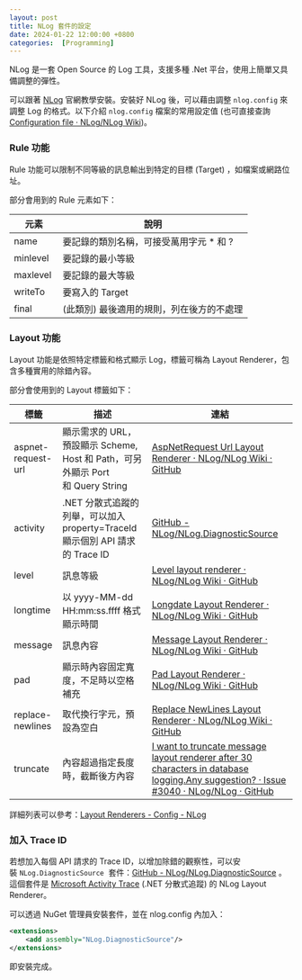 ```yaml
---
layout: post
title: NLog 套件的設定
date: 2024-01-22 12:00:00 +0800
categories:  [Programming]
--- 
```


NLog 是一套 Open Source 的 Log 工具，支援多種 .Net 平台，使用上簡單又具備調整的彈性。

可以跟著 [NLog](https://nlog-project.org/download/) 官網教學安裝。安裝好 NLog 後，可以藉由調整 `nlog.config` 來調整 Log 的格式。以下介紹 `nlog.config` 檔案的常用設定值 (也可直接查詢 [Configuration file · NLog/NLog Wiki](https://github.com/NLog/NLog/wiki/Configuration-file))。

### Rule 功能

Rule 功能可以限制不同等級的訊息輸出到特定的目標 (Target) ，如檔案或網路位址。

部分會用到的 Rule 元素如下：

| 元素  | 說明  |
| --- | --- |
| name <br> | 要記錄的類別名稱，可接受萬用字元 \* 和 ?<br> |
| minlevel <br> | 要記錄的最小等級 |
| maxlevel <br> | 要記錄的最大等級<br> |
| writeTo <br> | 要寫入的 Target |
| final <br> | (此類別) 最後適用的規則，列在後方的不處理 |

### Layout 功能  

Layout 功能是依照特定標籤和格式顯示 Log，標籤可稱為 Layout Renderer，包含多種實用的除錯內容。

部分會使用到的 Layout 標籤如下：

| 標籤<br> | 描述  | 連結  |
| --- | --- | --- |
| aspnet-request-url<br> | 顯示需求的 URL，預設顯示 Scheme, Host 和 Path，可另外顯示 Port 和 Query String | [AspNetRequest Url Layout Renderer · NLog/NLog Wiki · GitHub](https://github.com/NLog/NLog/wiki/AspNetRequest-Url-Layout-Renderer)<br> |
| activity<br> | .NET 分散式追蹤的列舉，可以加入 property=TraceId 顯示個別 API 請求的 Trace ID | [GitHub - NLog/NLog.DiagnosticSource](https://github.com/NLog/NLog.DiagnosticSource)<br> |
| level | 訊息等級 | [Level layout renderer · NLog/NLog Wiki · GitHub](https://github.com/NLog/NLog/wiki/Level-Layout-Renderer)<br> |
| longtime | 以 yyyy-MM-dd HH:mm:ss.ffff 格式顯示時間 | [Longdate Layout Renderer · NLog/NLog Wiki · GitHub](https://github.com/NLog/NLog/wiki/LongDate-Layout-Renderer )<br> |
| message | 訊息內容 | [Message Layout Renderer · NLog/NLog Wiki · GitHub](https://github.com/NLog/NLog/wiki/Message-Layout-Renderer )<br> |
| pad<br> | 顯示時內容固定寬度，不足時以空格補充 | [Pad Layout Renderer · NLog/NLog Wiki · GitHub](https://github.com/NLog/NLog/wiki/Pad-Layout-Renderer)<br> |
| replace-newlines<br> | 取代換行字元，預設為空白 | [Replace NewLines Layout Renderer · NLog/NLog Wiki · GitHub](https://github.com/NLog/NLog/wiki/Replace-NewLines-Layout-Renderer)<br> |
| truncate<br> | 內容超過指定長度時，截斷後方內容 | [I want to truncate message layout renderer after 30 characters in database logging.Any suggestion? · Issue #3040 · NLog/NLog · GitHub](https://github.com/NLog/NLog/issues/3040 )<br> |

詳細列表可以參考：[Layout Renderers - Config - NLog](https://nlog-project.org/config/?tab=layout-renderers)

### 加入 Trace ID

若想加入每個 API 請求的 Trace ID，以增加除錯的觀察性，可以安裝 `NLog.DiagnosticSource`  套件：[GitHub - NLog/NLog.DiagnosticSource](https://github.com/NLog/NLog.DiagnosticSource) 。這個套件是 [Microsoft Activity Trace](https://github.com/dotnet/runtime/blob/master/src/libraries/System.Diagnostics.DiagnosticSource/src/ActivityUserGuide.md) (.NET 分散式追蹤) 的 NLog Layout Renderer。

可以透過 NuGet 管理員安裝套件，並在 nlog.config 內加入：

```xml
<extensions>
    <add assembly="NLog.DiagnosticSource"/>
</extensions>
```

即安裝完成。


